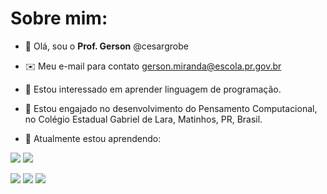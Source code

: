 # Sobre mim:

- 👋 Olá, sou o **Prof. Gerson** @cesargrobe
- ✉️ Meu e-mail para contato gerson.miranda@escola.pr.gov.br

- 👀 Estou interessado em aprender linguagem de programação.
- 💞️ Estou engajado no desenvolvimento do Pensamento Computacional, no Colégio Estadual Gabriel de Lara, Matinhos, PR, Brasil.
- 🌱 Atualmente estou aprendendo:

![](https://img.shields.io/badge/Scratch-4D97FF?style=for-the-badge&logo=Scratch&logoColor=white)
![](https://img.shields.io/badge/JavaScript-323330?style=for-the-badge&logo=javascript&logoColor=F7DF1E)
<div>
  <img src="https://img.shields.io/badge/HTML-239120?style=for-the-badge&logo=html5&logoColor=white">
  <img src="https://img.shields.io/badge/CSS-239120?&style=for-the-badge&logo=css3&logoColor=white">
  <img src="https://img.shields.io/badge/JavaScript-F7DF1E?style=for-the-badge&logo=javascript&logoColor=black">
</div>

